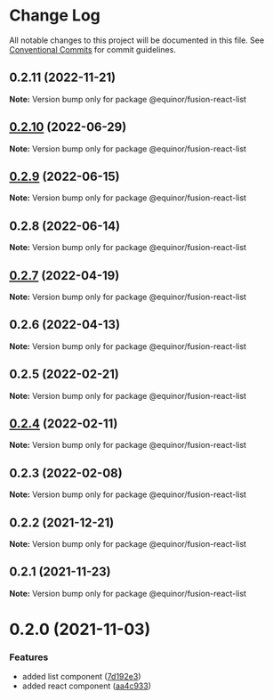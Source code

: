 # Change Log

All notable changes to this project will be documented in this file.
See [Conventional Commits](https://conventionalcommits.org) for commit guidelines.

## 0.2.11 (2022-11-21)

**Note:** Version bump only for package @equinor/fusion-react-list





## [0.2.10](https://github.com/equinor/fusion-react-components/compare/@equinor/fusion-react-list@0.2.9...@equinor/fusion-react-list@0.2.10) (2022-06-29)

**Note:** Version bump only for package @equinor/fusion-react-list





## [0.2.9](https://github.com/equinor/fusion-react-components/compare/@equinor/fusion-react-list@0.2.8...@equinor/fusion-react-list@0.2.9) (2022-06-15)

**Note:** Version bump only for package @equinor/fusion-react-list





## 0.2.8 (2022-06-14)

**Note:** Version bump only for package @equinor/fusion-react-list





## [0.2.7](https://github.com/equinor/fusion-react-components/compare/@equinor/fusion-react-list@0.2.6...@equinor/fusion-react-list@0.2.7) (2022-04-19)

**Note:** Version bump only for package @equinor/fusion-react-list





## 0.2.6 (2022-04-13)

**Note:** Version bump only for package @equinor/fusion-react-list





## 0.2.5 (2022-02-21)

**Note:** Version bump only for package @equinor/fusion-react-list





## [0.2.4](https://github.com/equinor/fusion-react-components/compare/@equinor/fusion-react-list@0.2.3...@equinor/fusion-react-list@0.2.4) (2022-02-11)

**Note:** Version bump only for package @equinor/fusion-react-list





## 0.2.3 (2022-02-08)

**Note:** Version bump only for package @equinor/fusion-react-list





## 0.2.2 (2021-12-21)

**Note:** Version bump only for package @equinor/fusion-react-list





## 0.2.1 (2021-11-23)

**Note:** Version bump only for package @equinor/fusion-react-list





# 0.2.0 (2021-11-03)


### Features

* added list component ([7d192e3](https://github.com/equinor/fusion-react-components/commit/7d192e3fff4f28f0b2c1310d4480f20ffc60f458))
* added react component ([aa4c933](https://github.com/equinor/fusion-react-components/commit/aa4c933a6c4fc68095f46f89cb3f4b7d15a127bd))
